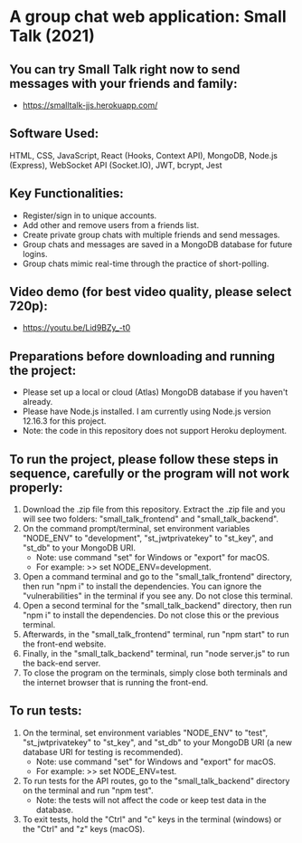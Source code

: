 # A group chat web application: Small Talk (2021)

## You can try Small Talk right now to send messages with your friends and family:
* https://smalltalk-jjs.herokuapp.com/

## Software Used: 
HTML, CSS, JavaScript, React (Hooks, Context API), MongoDB, Node.js (Express), WebSocket API (Socket.IO), JWT, bcrypt, Jest

## Key Functionalities:
* Register/sign in to unique accounts.
* Add other and remove users from a friends list.
* Create private group chats with multiple friends and send messages.
* Group chats and messages are saved in a MongoDB database for future logins.
* Group chats mimic real-time through the practice of short-polling.

## Video demo (for best video quality, please select 720p):
* https://youtu.be/Lid9BZy_-t0

## Preparations before downloading and running the project:
* Please set up a local or cloud (Atlas) MongoDB database if you haven't already.
* Please have Node.js installed. I am currently using Node.js version 12.16.3 for this project.
* Note: the code in this repository does not support Heroku deployment.

## To run the project, please follow these steps in sequence, carefully or the program will not work properly:
1. Download the .zip file from this repository. Extract the .zip file and you will see two folders: "small_talk_frontend" and "small_talk_backend".
1. On the command prompt/terminal, set environment variables "NODE_ENV" to "development", "st_jwtprivatekey" to "st_key", and "st_db" to your MongoDB URI.
   * Note: use command "set" for Windows or "export" for macOS.
   * For example: >> set NODE_ENV=development.
1. Open a command terminal and go to the "small_talk_frontend" directory, then run "npm i" to install the dependencies. You can ignore the "vulnerabilities" in the terminal if you see any. Do not close this terminal.
1. Open a second terminal for the "small_talk_backend" directory, then run "npm i" to install the dependencies. Do not close this or the previous terminal.
1. Afterwards, in the "small_talk_frontend" terminal, run "npm start" to run the front-end website.
1. Finally, in the "small_talk_backend" terminal, run "node server.js" to run the back-end server.
1. To close the program on the terminals, simply close both terminals and the internet browser that is running the front-end.

## To run tests:
1. On the terminal, set environment variables "NODE_ENV" to "test", "st_jwtprivatekey" to "st_key", and "st_db" to your MongoDB URI (a new database URI for testing is recommended).
   * Note: use command "set" for Windows and "export" for macOS.
   * For example: >> set NODE_ENV=test.
1. To run tests for the API routes, go to the "small_talk_backend" directory on the terminal and run "npm test".
   * Note: the tests will not affect the code or keep test data in the database.
1. To exit tests, hold the "Ctrl" and "c" keys in the terminal (windows) or the "Ctrl" and "z" keys (macOS).
